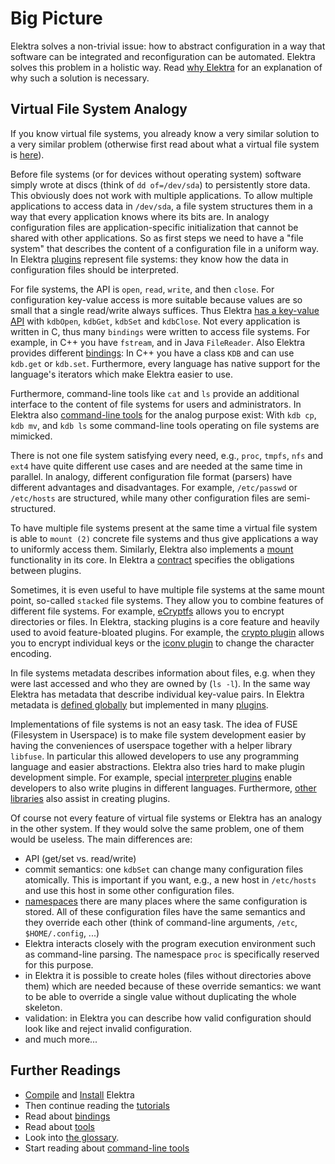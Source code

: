 # Big Picture

Elektra solves a non-trivial issue: how to abstract configuration
in a way that software can be integrated and reconfiguration can
be automated. Elektra solves this problem in a holistic way.
Read [why Elektra](WHY.md) for an explanation of why such a
solution is necessary.

## Virtual File System Analogy

If you know virtual file systems, you already know a very similar solution
to a very similar problem (otherwise first read about what a virtual
file system is [here](https://en.wikipedia.org/wiki/Virtual_file_system)).

Before file systems (or for devices without operating system) software
simply wrote at discs (think of `dd of=/dev/sda`) to persistently store
data. This obviously does not work with multiple applications. To allow
multiple applications to access data in `/dev/sda`, a file system structures
them in a way that every application knows where its bits are. In analogy
configuration files are application-specific initialization that cannot
be shared with other applications. So as first steps we need to have a
"file system" that describes the content of a configuration file in a
uniform way. In Elektra [plugins](/src/plugins/README.md) represent
file systems: they know how the data in configuration files should
be interpreted.

For file systems, the API is `open`, `read`, `write`, and then `close`.
For configuration key-value access is more suitable because values are
so small that a single read/write always suffices. Thus Elektra [has a
key-value API](https://doc.libelektra.org/api/latest/html) with `kdbOpen`,
`kdbGet`, `kdbSet` and `kdbClose`. Not every application is written in C,
thus many `bindings` were written to access file systems. For example,
in C++ you have `fstream`, and in Java `FileReader`. Also Elektra provides
different [bindings](/src/bindings/README.md): In C++ you have a class
`KDB` and can use `kdb.get` or `kdb.set`. Furthermore, every language
has native support for the language's iterators which make Elektra easier
to use.

Furthermore, command-line tools like `cat` and `ls` provide an additional
interface to the content of file systems for users and administrators.
In Elektra also [command-line tools](/doc/help/kdb.md)
for the analog purpose exist: With `kdb cp`, `kdb mv`, and `kdb ls`
some command-line tools operating on file systems are mimicked.

There is not one file system satisfying every need, e.g., `proc`, `tmpfs`,
`nfs` and `ext4` have quite different use cases and are needed at the
same time in parallel. In analogy, different configuration file format
(parsers) have different advantages and disadvantages. For example,
`/etc/passwd` or `/etc/hosts` are structured, while
many other configuration files are semi-structured.

To have multiple file systems present at the same time a virtual
file system is able to `mount (2)` concrete file systems and thus give
applications a way to uniformly access them. Similarly, Elektra also
implements a [mount](/doc/help/elektra-mounting.md) functionality in
its core. In Elektra a [contract](/doc/CONTRACT.ini) specifies the
obligations between plugins.

Sometimes, it is even useful to have multiple file systems at
the same mount point, so-called `stacked` file systems. They allow
you to combine features of different file systems. For example,
[eCryptfs](https://wiki.archlinux.org/index.php/ECryptfs) allows you
to encrypt directories or files. In Elektra, stacking plugins is a core
feature and heavily used to avoid feature-bloated plugins. For example,
the [crypto plugin](/src/plugins/crypto/README.md) allows you to encrypt
individual keys or the [iconv plugin](/src/plugins/iconv/README.md)
to change the character encoding.

In file systems metadata describes information about files, e.g.
when they were last accessed and who they are owned by (`ls -l`). In the
same way Elektra has metadata that describe individual key-value pairs.
In Elektra metadata is [defined globally](/doc/METADATA.ini) but implemented
in many [plugins](/src/plugins/README.md).

Implementations of file systems is not an easy task. The idea of
FUSE (Filesystem in Userspace) is to make file system development
easier by having the conveniences of userspace together with a
helper library `libfuse`. In particular this allowed developers to
use any programming language and easier abstractions. Elektra also
tries hard to make plugin development simple. For example, special
[interpreter plugins](/src/plugins/README.md) enable developers
to also write plugins in different languages. Furthermore,
[other libraries](/src/libs/README.md) also assist in creating plugins.

Of course not every feature of virtual file systems or Elektra has
an analogy in the other system. If they would solve the same problem,
one of them would be useless. The main differences are:

- API (get/set vs. read/write)
- commit semantics: one `kdbSet` can change many configuration files atomically.
  This is important if you want, e.g., a new host in `/etc/hosts` and use this
  host in some other configuration files.
- [namespaces](/doc/help/elektra-namespaces.md) there are many places
  where the same configuration is stored. All of these configuration
  files have the same semantics and they override each other (think of
  command-line arguments, `/etc`, `$HOME/.config`, ...)
- Elektra interacts closely with the program execution environment
  such as command-line parsing. The namespace `proc` is specifically
  reserved for this purpose.
- in Elektra it is possible to create holes (files without directories
  above them) which are needed because of these override semantics:
  we want to be able to override a single value without duplicating the
  whole skeleton.
- validation: in Elektra you can describe how valid configuration should
  look like and reject invalid configuration.
- and much more...

## Further Readings

- [Compile](COMPILE.md) and [Install](INSTALL.md) Elektra
- Then continue reading the [tutorials](/doc/tutorials)
- Read about [bindings](/src/bindings/)
- Read about [tools](/src/tools/README.md)
- Look into [the glossary](/doc/help/elektra-glossary.md).
- Start reading about [command-line tools](/doc/help/kdb.md)
